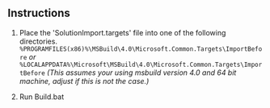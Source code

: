 Instructions
------------

1. Place the 'SolutionImport.targets' file into one of the following directories. 
`%PROGRAMFILES(x86)%\MSBuild\4.0\Microsoft.Common.Targets\ImportBefore`
*or*
`%LOCALAPPDATA%\Microsoft\MSBuild\4.0\Microsoft.Common.Targets\ImportBefore`
*(This assumes your using msbuild version 4.0 and 64 bit machine, adjust if this is not the case.)*

2. Run Build.bat